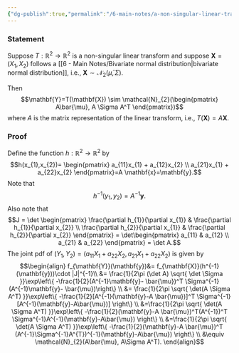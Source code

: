 ```yaml
---
{"dg-publish":true,"permalink":"/6-main-notes/a-non-singular-linear-transformation-of-bivariate-normal-distribution-results-in-the-same-distribution/","tags":["probability_theory","info"]}
---
```


### Statement

Suppose $T:\mathbb{R}^2 \rightarrow \mathbb{R}^2$ is a non-singular linear transform and suppose $\mathbf{X}=(X_{1},X_{2})$ follows a [[6 - Main Notes/Bivariate normal distribution\|bivariate normal distribution]], i.e., $\mathbf{X} \sim \mathcal{N}_{2}(\bar{\mu},\Sigma)$.

Then 
$$\mathbf{Y}=T(\mathbf{X}) \sim \mathcal{N}_{2}(\begin{pmatrix}
A\bar{\mu}, A \Sigma A^T
\end{pmatrix})$$
where $A$ is the matrix representation of the linear transform, i.e., $T(\mathbf{X})=A\mathbf{X}$.

### Proof

Define the function $h:\mathbb{R}^2 \rightarrow \mathbb{R}^2$ by
$$h(x_{1},x_{2})= \begin{pmatrix}
a_{11}x_{1} + a_{12}x_{2} \\
a_{21}x_{1} + a_{22}x_{2}
\end{pmatrix}=A \mathbf{x}=\mathbf{y}.$$
Note that 
$$h^{-1}(y_{1},y_{2})=A^{-1}\mathbf{y}.$$
Also note that
$$J = \det \begin{pmatrix}
\frac{\partial h_{1}}{\partial x_{1}} & \frac{\partial h_{1}}{\partial x_{2}} \\
\frac{\partial h_{2}}{\partial x_{1}} & \frac{\partial h_{2}}{\partial x_{2}}
\end{pmatrix} = \det\begin{pmatrix}
a_{11} & a_{12} \\
a_{21} & a_{22}
\end{pmatrix} = \det A.$$
The joint pdf of $(Y_{1},Y_{2})=(a_{11}X_{1}+a_{22}X_{2},a_{21}X_{1}+a_{22}X_{2})$ is given by
$$\begin{align}
f_{\mathbf{Y}}(\mathbf{y})&= f_{\mathbf{X}}(h^{-1}(\mathbf{y}))\cdot |J|^{-1}\\
&= \frac{1}{2\pi (\det A) \sqrt{ \det \Sigma }}\exp\left\{  -\frac{1}{2}(A^{-1}\mathbf{y}- \bar{\mu})^T  \Sigma^{-1}(A^{-1}\mathbf{y}- \bar{\mu})\right\} \\
&= \frac{1}{2\pi \sqrt{ \det(A \Sigma A^T) }}\exp\left\{  -\frac{1}{2}[A^{-1}(\mathbf{y}-A \bar{\mu})]^T \Sigma^{-1}[A^{-1}(\mathbf{y}-A\bar{\mu})] \right\} \\
&=\frac{1}{2\pi \sqrt{ \det(A \Sigma A^T) }}\exp\left\{  -\frac{1}{2}(\mathbf{y}-A \bar{\mu})^T(A^{-1})^T \Sigma^{-1}A^{-1}(\mathbf{y}-A\bar{\mu}) \right\} \\
&=\frac{1}{2\pi \sqrt{ \det(A \Sigma A^T) }}\exp\left\{  -\frac{1}{2}(\mathbf{y}-A \bar{\mu})^T (A^{-1}\Sigma^{-1}A^{T})^{-1}(\mathbf{y}-A\bar{\mu}) \right\} \\
&\equiv \mathcal{N}_{2}(A\bar{\mu}, A\Sigma A^T).
\end{align}$$


